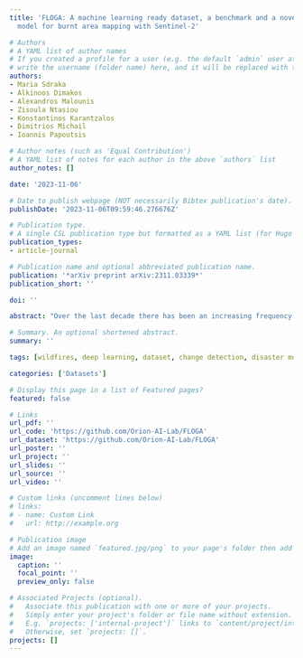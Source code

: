 ```yaml
---
title: 'FLOGA: A machine learning ready dataset, a benchmark and a novel deep learning
  model for burnt area mapping with Sentinel-2'

# Authors
# A YAML list of author names
# If you created a profile for a user (e.g. the default `admin` user at `content/authors/admin/`), 
# write the username (folder name) here, and it will be replaced with their full name and linked to their profile.
authors:
- Maria Sdraka
- Alkinoos Dimakos
- Alexandros Malounis
- Zisoula Ntasiou
- Konstantinos Karantzalos
- Dimitrios Michail
- Ioannis Papoutsis

# Author notes (such as 'Equal Contribution')
# A YAML list of notes for each author in the above `authors` list
author_notes: []

date: '2023-11-06'

# Date to publish webpage (NOT necessarily Bibtex publication's date).
publishDate: '2023-11-06T09:59:46.276676Z'

# Publication type.
# A single CSL publication type but formatted as a YAML list (for Hugo requirements).
publication_types:
- article-journal

# Publication name and optional abbreviated publication name.
publication: '*arXiv preprint arXiv:2311.03339*'
publication_short: ''

doi: ''

abstract: "Over the last decade there has been an increasing frequency and intensity of wildfires across the globe, posing significant threats to human and animal lives, ecosystems, and socio-economic stability. Therefore urgent action is required to mitigate their devastating impact and safeguard Earth's natural resources. Robust Machine Learning methods combined with the abundance of high-resolution satellite imagery can provide accurate and timely mappings of the affected area in order to assess the scale of the event, identify the impacted assets and prioritize and allocate resources effectively for the proper restoration of the damaged region. In this work, we create and introduce a machine-learning ready dataset we name FLOGA (Forest wiLdfire Observations for the Greek Area). This dataset is unique as it comprises of satellite imagery acquired before and after a wildfire event, it contains information from Sentinel-2 and MODIS modalities with variable spatial and spectral resolution, and contains a large number of events where the corresponding burnt area ground truth has been annotated by domain experts. FLOGA covers the wider region of Greece, which is characterized by a Mediterranean landscape and climatic conditions. We use FLOGA to provide a thorough comparison of multiple Machine Learning and Deep Learning algorithms for the automatic extraction of burnt areas, approached as a change detection task. We also compare the results to those obtained using standard specialized spectral indices for burnt area mapping. Finally, we propose a novel Deep Learning model, namely BAM-CD. Our benchmark results demonstrate the efficacy of the proposed technique in the automatic extraction of burnt areas, outperforming all other methods in terms of accuracy and robustness."

# Summary. An optional shortened abstract.
summary: ''

tags: [wildfires, deep learning, dataset, change detection, disaster monitoring]

categories: ['Datasets']

# Display this page in a list of Featured pages?
featured: false

# Links
url_pdf: ''
url_code: 'https://github.com/Orion-AI-Lab/FLOGA'
url_dataset: 'https://github.com/Orion-AI-Lab/FLOGA'
url_poster: ''
url_project: ''
url_slides: ''
url_source: ''
url_video: ''

# Custom links (uncomment lines below)
# links:
# - name: Custom Link
#   url: http://example.org

# Publication image
# Add an image named `featured.jpg/png` to your page's folder then add a caption below.
image:
  caption: ''
  focal_point: ''
  preview_only: false

# Associated Projects (optional).
#   Associate this publication with one or more of your projects.
#   Simply enter your project's folder or file name without extension.
#   E.g. `projects: ['internal-project']` links to `content/project/internal-project/index.md`.
#   Otherwise, set `projects: []`.
projects: []
---
```


